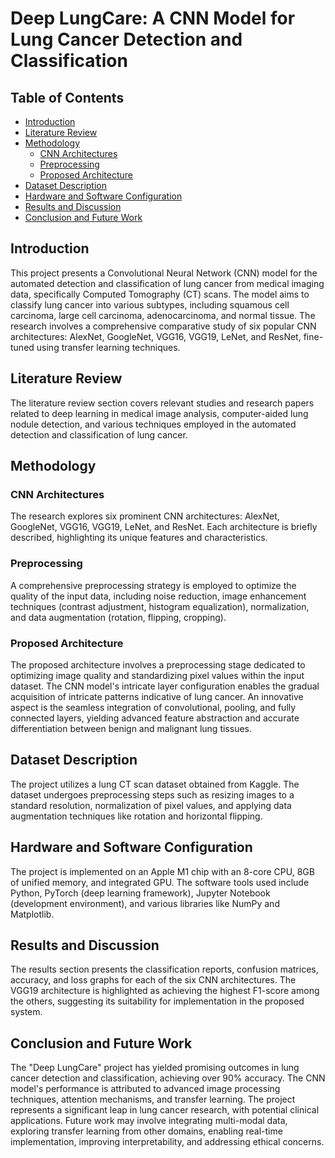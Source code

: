 # Deep LungCare: A CNN Model for Lung Cancer Detection and Classification

## Table of Contents

- [Introduction](#introduction)
- [Literature Review](#literature-review)
- [Methodology](#methodology)
  - [CNN Architectures](#cnn-architectures)
  - [Preprocessing](#preprocessing)
  - [Proposed Architecture](#proposed-architecture)
- [Dataset Description](#dataset-description)
- [Hardware and Software Configuration](#hardware-and-software-configuration)
- [Results and Discussion](#results-and-discussion)
- [Conclusion and Future Work](#conclusion-and-future-work)

## Introduction

This project presents a Convolutional Neural Network (CNN) model for the automated detection and classification of lung cancer from medical imaging data, specifically Computed Tomography (CT) scans. The model aims to classify lung cancer into various subtypes, including squamous cell carcinoma, large cell carcinoma, adenocarcinoma, and normal tissue. The research involves a comprehensive comparative study of six popular CNN architectures: AlexNet, GoogleNet, VGG16, VGG19, LeNet, and ResNet, fine-tuned using transfer learning techniques.

## Literature Review

The literature review section covers relevant studies and research papers related to deep learning in medical image analysis, computer-aided lung nodule detection, and various techniques employed in the automated detection and classification of lung cancer.

## Methodology

### CNN Architectures

The research explores six prominent CNN architectures: AlexNet, GoogleNet, VGG16, VGG19, LeNet, and ResNet. Each architecture is briefly described, highlighting its unique features and characteristics.

### Preprocessing

A comprehensive preprocessing strategy is employed to optimize the quality of the input data, including noise reduction, image enhancement techniques (contrast adjustment, histogram equalization), normalization, and data augmentation (rotation, flipping, cropping).

### Proposed Architecture

The proposed architecture involves a preprocessing stage dedicated to optimizing image quality and standardizing pixel values within the input dataset. The CNN model's intricate layer configuration enables the gradual acquisition of intricate patterns indicative of lung cancer. An innovative aspect is the seamless integration of convolutional, pooling, and fully connected layers, yielding advanced feature abstraction and accurate differentiation between benign and malignant lung tissues.

## Dataset Description

The project utilizes a lung CT scan dataset obtained from Kaggle. The dataset undergoes preprocessing steps such as resizing images to a standard resolution, normalization of pixel values, and applying data augmentation techniques like rotation and horizontal flipping.

## Hardware and Software Configuration

The project is implemented on an Apple M1 chip with an 8-core CPU, 8GB of unified memory, and integrated GPU. The software tools used include Python, PyTorch (deep learning framework), Jupyter Notebook (development environment), and various libraries like NumPy and Matplotlib.

## Results and Discussion

The results section presents the classification reports, confusion matrices, accuracy, and loss graphs for each of the six CNN architectures. The VGG19 architecture is highlighted as achieving the highest F1-score among the others, suggesting its suitability for implementation in the proposed system.

## Conclusion and Future Work

The "Deep LungCare" project has yielded promising outcomes in lung cancer detection and classification, achieving over 90% accuracy. The CNN model's performance is attributed to advanced image processing techniques, attention mechanisms, and transfer learning. The project represents a significant leap in lung cancer research, with potential clinical applications. Future work may involve integrating multi-modal data, exploring transfer learning from other domains, enabling real-time implementation, improving interpretability, and addressing ethical concerns.

